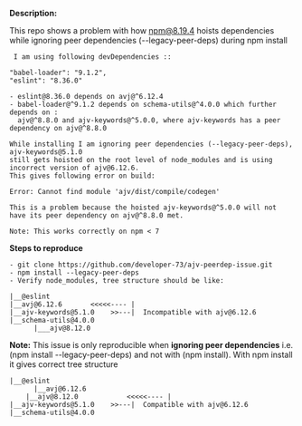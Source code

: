 
**Description:**

This repo shows a problem with how npm@8.19.4 hoists dependencies while ignoring peer dependencies (--legacy-peer-deps) during npm install


	 I am using following devDependencies ::
	
	"babel-loader": "9.1.2",
    "eslint": "8.36.0"
	
    - eslint@8.36.0 depends on avj@^6.12.4
    - babel-loader@^9.1.2 depends on schema-utils@^4.0.0 which further depends on :
	  ajv@^8.8.0 and ajv-keywords@^5.0.0, where ajv-keywords has a peer dependency on ajv@^8.8.0 
	
	While installing I am ignoring peer dependencies (--legacy-peer-deps), ajv-keywords@5.1.0 
	still gets hoisted on the root level of node_modules and is using incorrect version of ajv@6.12.6. 
	This gives following error on build: 
	
	Error: Cannot find module 'ajv/dist/compile/codegen'
	
	This is a problem because the hoisted ajv-keywords@^5.0.0 will not have its peer dependency on ajv@^8.8.0 met.
	
	Note: This works correctly on npm < 7 
	
**Steps to reproduce**
	
	- git clone https://github.com/developer-73/ajv-peerdep-issue.git
	- npm install --legacy-peer-deps
	- Verify node_modules, tree structure should be like:

	|__@eslint
	|__avj@6.12.6       <<<<<---- |
	|__ajv-keywords@5.1.0    >>---|  Incompatible with ajv@6.12.6
	|__schema-utils@4.0.0
		  |___ajv@8.12.0



**Note:** This issue is only reproducible when __ignoring peer dependencies__ i.e. (npm install --legacy-peer-deps) and not with (npm install). With npm install it gives correct tree structure

	|__@eslint
	      |__avj@6.12.6
        |__ajv@8.12.0            <<<<<---- |
	|__ajv-keywords@5.1.0    >>---|  Compatible with ajv@6.12.6
	|__schema-utils@4.0.0

